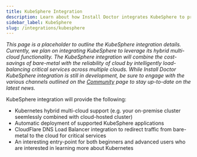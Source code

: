 ```yaml
---
title: KubeSphere Integration
description: Learn about how Install Doctor integrates KubeSphere to provide Kubernetes hybrid-cloud functionality. Find useful tips, tricks, and guides that will help you get comfortable with Install Doctor and KubeSphere.
sidebar_label: KubeSphere
slug: /integrations/kubesphere
---
```


*This page is a placeholder to outline the KubeSphere integration details. Currently, we plan on integrating KubeSphere to leverage its hybrid multi-cloud functionality. The KubeSphere integration will combine the cost-savings of bare-metal with the reliability of cloud by intelligently load-balancing critical services across multiple clouds. While Install Doctor KubeSphere integration is still in development, be sure to engage with the various channels outlined on the [Community](https://install.doctor/community) page to stay up-to-date on the latest news.*

KubeSphere integration will provide the following:

* Kubernetes hybrid multi-cloud support (e.g. your on-premise cluster seemlessly combined with cloud-hosted cluster)
* Automatic deployment of supported KubeSphere applications
* CloudFlare DNS Load Balancer integration to redirect traffic from bare-metal to the cloud for critical services
* An interesting entry-point for both beginners and advanced users who are interested in learning more about Kubernetes
